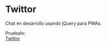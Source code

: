 # Twittor

Chat en desarrollo usando jQuery para PWAs.

Pruebalo:  
[Twittor](https://NimrockDev.github.io/twittor/)
